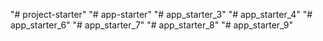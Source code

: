 "# project-starter" 
"# app-starter" 
"# app_starter_3"
"# app_starter_4" 
"# app_starter_6" 
"# app_starter_7" 
"# app_starter_8" 
"# app_starter_9" 

